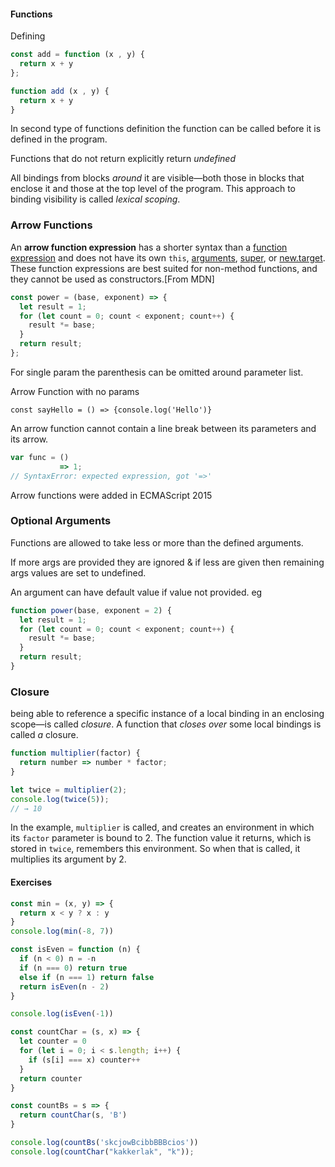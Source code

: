 #### Functions

Defining 

```javascript
const add = function (x , y) {
  return x + y
};
```

```javascript
function add (x , y) {
  return x + y
}
```

In second type of functions definition the function can be called before it is defined in the program.

Functions that do not return explicitly return *undefined*

All bindings from blocks *around* it are visible—both those in 
blocks that enclose it and those at the top level of the program. This 
approach to binding visibility is called *lexical scoping*.

### Arrow Functions

An **arrow function expression** has a shorter syntax than a [function expression](https://developer.mozilla.org/en-US/docs/Web/JavaScript/Reference/Operators/function) and does not have its own `this`, [arguments](https://developer.mozilla.org/en-US/docs/Web/JavaScript/Reference/Functions/arguments), [super](https://developer.mozilla.org/en-US/docs/Web/JavaScript/Reference/Operators/super), or [new.target](https://developer.mozilla.org/en-US/docs/Web/JavaScript/Reference/Operators/new.target). These function expressions are best suited for non-method functions, and they cannot be used as constructors.[From MDN]

```javascript
const power = (base, exponent) => {
  let result = 1;
  for (let count = 0; count < exponent; count++) {
    result *= base;
  }
  return result;
};
```

For single param the parenthesis can be omitted around parameter list.

Arrow Function with no params

`const sayHello = () => {console.log('Hello')}`

An arrow function cannot contain a line break between its parameters and its arrow.

```javascript
var func = ()
           => 1; 
// SyntaxError: expected expression, got '=>'
```

Arrow functions were added in ECMAScript 2015

### Optional Arguments

Functions are allowed to take less or more than the defined arguments.

If more args are provided they are ignored & if less are given then remaining args values are set to undefined.

An argument can have default value if value not provided. eg

```javascript
function power(base, exponent = 2) {
  let result = 1;
  for (let count = 0; count < exponent; count++) {
    result *= base;
  }
  return result;
}
```

### Closure

being able to reference a specific instance of a local binding in an enclosing scope—is called *closure*. A function that *closes over* some local bindings is called *a* closure.

```javascript
function multiplier(factor) {
  return number => number * factor;
}

let twice = multiplier(2);
console.log(twice(5));
// → 10
```

In the example, `multiplier` is called, and creates an environment in which its `factor` parameter is bound to 2. The function value it returns, which is stored in `twice`, remembers this environment. So when that is called, it multiplies its argument by 2.

#### Exercises

```javascript
const min = (x, y) => {
  return x < y ? x : y
}
console.log(min(-8, 7))

const isEven = function (n) {
  if (n < 0) n = -n
  if (n === 0) return true
  else if (n === 1) return false
  return isEven(n - 2)
}

console.log(isEven(-1))

const countChar = (s, x) => {
  let counter = 0
  for (let i = 0; i < s.length; i++) {
    if (s[i] === x) counter++
  }
  return counter
}

const countBs = s => {
  return countChar(s, 'B')
}

console.log(countBs('skcjowBcibbBBBcios'))
console.log(countChar("kakkerlak", "k"));

```

